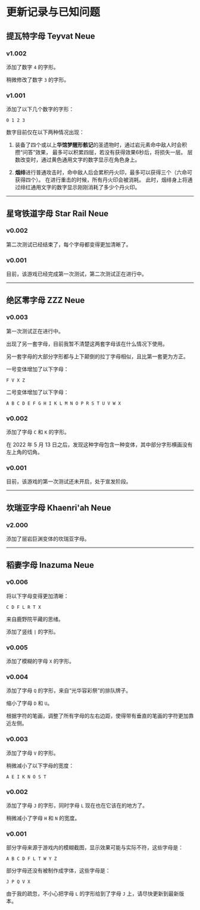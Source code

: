 # 更新记录与已知问题

## 提瓦特字母 Teyvat Neue

### v1.002

添加了数字 `4` 的字形。

稍微修改了数字 `3` 的字形。

### v1.001

添加了以下几个数字的字形：
```
0 1 2 3
```
数字目前仅在以下两种情况出现：

1. 装备了四个或以上**华馆梦醒形骸记**的圣遗物时，通过岩元素命中敌人时会积攒“问答”效果，
   最多可以积累四层，若没有获得效果6秒后，将损失一层。
   层数改变时，通过黄色通用文字的数字显示在角色身上。

2. **烟绯**进行普通攻击时，命中敌人后会累积丹火印，最多可以获得三个（六命可获得四个）。
   在进行重击的时候，所有丹火印会被消耗。
   此时，烟绯身上将通过绯红通用文字的数字显示刚刚消耗了多少个丹火印。

*********************************************************************************

## 星穹铁道字母 Star Rail Neue

### v0.002

第二次测试已经结束了，每个字母都变得更加清晰了。

### v0.001

目前，该游戏已经完成第一次测试，第二次测试正在进行中。

*********************************************************************************

## 绝区零字母 ZZZ Neue

### v0.003

第一次测试正在进行中。

出现了另一套字母，目前我暂不清楚这两套字母该在什么情况下使用。

另一套字母的大部分字形都与上下颠倒的拉丁字母相似，且比第一套更为方正。

一号变体增加了以下字母：
```
F V X Z
```

二号变体增加了以下字母：
```
A B C D E F G H I K L M N O P R S T U V W X
```

### v0.002

添加了字母 `C` 和 `K` 的字形。

在 2022 年 5 月 13 日之后，发现这种字母包含一种变体，其中部分字形横画没有左上角的切角。

### v0.001

目前，该游戏的第一次测试还未开启，处于宣发阶段。

*********************************************************************************

## 坎瑞亚字母 Khaenri'ah Neue

### v2.000

添加了层岩巨渊变体的坎瑞亚字母。

********************************************************************************

## 稻妻字母 Inazuma Neue

### v0.006

将以下字母变得更加清晰：
```
C D F L R T X
```
来自鹿野院平藏的思绪。

添加了竖线 `|` 的字形。

### v0.005

添加了模糊的字母 `X` 的字形。

### v0.004

添加了字母 `Q` 的字形，来自“光华容彩祭”的排队牌子。

缩小了字母 `D` 和 `U`。

根据字符的笔画，调整了所有字母的左右边距，使得带有垂直的笔画的字符更加靠近左侧。

### v0.003

添加了字母 `V` 的字形。

稍微减小了以下字母的宽度：

```
A E I K N O S T
```

### v0.002

添加了字母 `J` 的字形，同时字母 `L` 现在也在它该在的地方了。

稍微减小了字母 `H` 和 `N` 的宽度。

### v0.001

部分字母来源于游戏内的模糊截图，显示效果可能与实际不符，这些字母是：

```
A B C D F L T W Y Z
```

部分字母还没有被制作成字体，这些字母是：

```
J P Q V X
```

由于我的疏忽，不小心把字母 `L` 的字形给到了字母 `J` 上，请尽快更新到最新版本。
